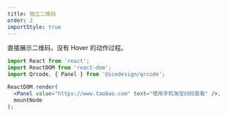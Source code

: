 ```yaml
---
title: 独立二维码
order: 2
importStyle: true
---
```


直接展示二维码，没有 Hover 的动作过程。

````jsx
import React from 'react';
import ReactDOM from 'react-dom';
import Qrcode, { Panel } from '@icedesign/qrcode';

ReactDOM.render(
  <Panel value="https://www.taobao.com" text="使用手机淘宝扫码查看" />,
  mountNode
);
````
